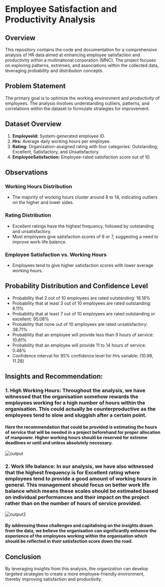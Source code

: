 # Employee Satisfaction and Productivity Analysis

## Overview

This repository contains the code and documentation for a comprehensive analysis of HR data aimed at enhancing employee satisfaction and productivity within a multinational corporation (MNC). The project focuses on exploring patterns, extremes, and associations within the collected data, leveraging probability and distribution concepts.

## Problem Statement

The primary goal is to optimize the working environment and productivity of employees. The analysis involves understanding outliers, patterns, and correlations within the dataset to formulate strategies for improvement.

## Dataset Overview

1. **EmployeeId:** System-generated employee ID.
2. **Hrs:** Average daily working hours per employee.
3. **Rating:** Organization-assigned rating with four categories: Outstanding, Excellent, Satisfactory, and Unsatisfactory.
4. **EmployeeSatisfaction:** Employee-rated satisfaction score out of 10.

## Observations

### Working Hours Distribution

- The majority of working hours cluster around 8 to 14, indicating outliers on the higher and lower sides.

### Rating Distribution

- Excellent ratings have the highest frequency, followed by outstanding and unsatisfactory.
- Most employees give satisfaction scores of 6 or 7, suggesting a need to improve work-life balance.

### Employee Satisfaction vs. Working Hours

- Employees tend to give higher satisfaction scores with lower average working hours.

## Probability Distribution and Confidence Level

- Probability that 2 out of 10 employees are rated outstanding: 18.18%
- Probability that at least 3 out of 10 employees are rated outstanding: 6.11%
- Probability that at least 7 out of 10 employees are rated outstanding or excellent: 95.08%
- Probability that none out of 10 employees are rated unsatisfactory: 38.71%
- Probability that an employee will provide less than 9 hours of service: 10.81%
- Probability that an employee will provide 11 to 14 hours of service: 0.48%
- Confidence interval for 95% confidence level for Hrs variable: (10.98, 11.28)

## Insights and Recommendation:
### 1. High Working Hours: Throughout the analysis, we have witnessed that the organisation somehow rewards the employees working for a high number of hours within the organisation. This could actually be counterproductive as the employees tend to slow and sluggish after a certain point. 

#### Here the recommendation that could be provided is estimating the hours of service that will be needed in a project beforehand for proper allocation of manpower. Higher working hours should be reserved for extreme deadlines or until and unless absolutely necessary.
![output](https://github.com/TanayMaharana/Statistics-Project/assets/105596561/a1698c9a-66d1-473d-bcc4-e2eb4f228a95)


### 2. Work life balance: In our analysis, we have also witnessed that the highest frequency is for Excellent rating where employees tend to provide a good amount of working hours in general. This management should focus on better work life balance which means these scales should be estimated based on individual performances and their impact on the project rather than on the number of hours of service provided. 
![output2](https://github.com/TanayMaharana/Statistics-Project/assets/105596561/c0739a3d-8ee1-4d7d-837f-7fd204021990)


#### By addressing these challenges and capitalising on the insights drawn from the data, we believe the organisation can significantly enhance the experience of the employees working within the organisation which should be reflected in their satisfaction score down the road.

## Conclusion

By leveraging insights from this analysis, the organization can develop targeted strategies to create a more employee-friendly environment, thereby improving satisfaction and productivity.
